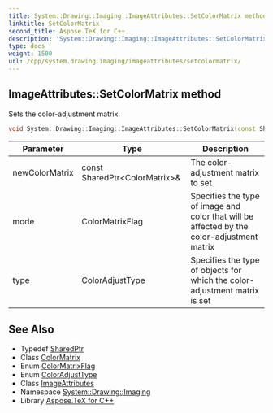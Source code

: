 ```yaml
---
title: System::Drawing::Imaging::ImageAttributes::SetColorMatrix method
linktitle: SetColorMatrix
second_title: Aspose.TeX for C++
description: 'System::Drawing::Imaging::ImageAttributes::SetColorMatrix method. Sets the color-adjustment matrix in C++.'
type: docs
weight: 1500
url: /cpp/system.drawing.imaging/imageattributes/setcolormatrix/
---
```

## ImageAttributes::SetColorMatrix method


Sets the color-adjustment matrix.

```cpp
void System::Drawing::Imaging::ImageAttributes::SetColorMatrix(const SharedPtr<ColorMatrix> &newColorMatrix, ColorMatrixFlag mode=ColorMatrixFlag::Default, ColorAdjustType type=ColorAdjustType::Default)
```


| Parameter | Type | Description |
| --- | --- | --- |
| newColorMatrix | const SharedPtr\<ColorMatrix\>\& | The color-adjustment matrix to set |
| mode | ColorMatrixFlag | Specifies the type of image and color that will be affected by the color-adjustment matrix |
| type | ColorAdjustType | Specifies the type of objects for which the color-adjustment matrix is set |

## See Also

* Typedef [SharedPtr](../../../system/sharedptr/)
* Class [ColorMatrix](../../colormatrix/)
* Enum [ColorMatrixFlag](../../colormatrixflag/)
* Enum [ColorAdjustType](../../coloradjusttype/)
* Class [ImageAttributes](../)
* Namespace [System::Drawing::Imaging](../../)
* Library [Aspose.TeX for C++](../../../)
